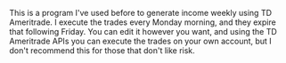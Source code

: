 This is a program I've used before to generate income weekly using TD Ameritrade.
I execute the trades every Monday morning, and they expire that following Friday.
You can edit it however you want, and using the TD Ameritrade APIs you can execute the trades on your own account, but I don't recommend this for those that don't like risk.
